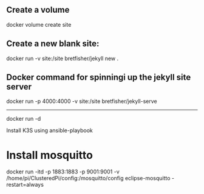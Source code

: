 ## Create a volume
docker volume create site

## Create a new blank site:
docker run -v site:/site bretfisher/jekyll new .


## Docker command for spinningi up the jekyll site server
docker run -p 4000:4000 -v site:/site bretfisher/jekyll-serve

---
docker run -d 

Install K3S using ansible-playbook

# Install mosquitto
docker run -itd -p 1883:1883 -p 9001:9001 -v /home/pi/ClusteredPi/config:/mosquitto/config eclipse-mosquitto -restart=always
